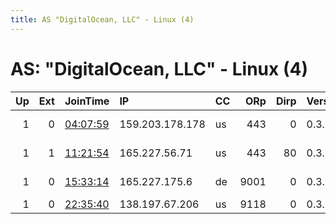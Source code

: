 ```yaml
---
title: AS "DigitalOcean, LLC" - Linux (4)
---
```


# AS: "DigitalOcean, LLC" - Linux (4)

|   Up |   Ext | JoinTime                                                                                   | IP              | CC   |   ORp |   Dirp | Version   | Contact                      | Nickname           |   eFamMembers |
|-----:|------:|:-------------------------------------------------------------------------------------------|:----------------|:-----|------:|-------:|:----------|:-----------------------------|:-------------------|--------------:|
|    1 |     0 | [04:07:59](https://atlas.torproject.org/#details/A1DB1B619987DEF598D8D8F202DC4FEDF9961E4B) | 159.203.178.178 | us   |   443 |      0 | 0.3.2.9   | Aaron Kwei &lt;aaronkwei199@ | AaronNiceRelay1    |             1 |
|    1 |     1 | [11:21:54](https://atlas.torproject.org/#details/527F51805B0623AB5AE2A3F7300A1ACD2CF0323F) | 165.227.56.71   | us   |   443 |     80 | 0.3.2.9   | admin &lt;admin@torrc.pw&gt; | whitewhitewhitetor |             1 |
|    1 |     0 | [15:33:14](https://atlas.torproject.org/#details/FB4101B455FFCCAF3F7071BD6BC73E576C02BCF2) | 165.227.175.6   | de   |  9001 |      0 | 0.3.0.10  | hal9k &lt;hal9k AT riseup DO | hal9k              |             1 |
|    1 |     0 | [22:35:40](https://atlas.torproject.org/#details/0C0951EC4E75D0CFEA3AE85F20A8E7631D554EB5) | 138.197.67.206  | us   |  9118 |      0 | 0.3.2.9   | None                         | Unnamed            |             1 |
